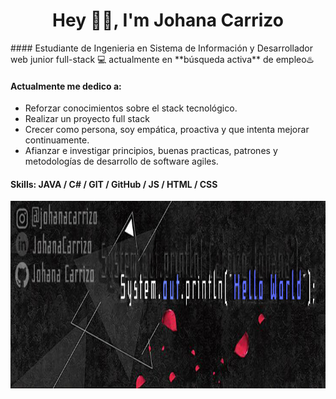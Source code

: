 
<h1 align="center"> Hey 👋🏽, I'm Johana Carrizo </h1>
#### Estudiante de Ingenieria en Sistema de Información y Desarrollador web junior full-stack 💻 actualmente en **búsqueda activa** de empleo♨️

#### Actualmente me dedico a:

- Reforzar conocimientos sobre el stack tecnológico.
- Realizar un proyecto full stack
- Crecer como persona, soy empática, proactiva y que intenta mejorar continuamente.
- Afianzar e investigar principios, buenas practicas, patrones y metodologías de desarrollo de software agiles.

#### Skills: JAVA / C# / GIT / GitHub / JS / HTML / CSS

<p align="center">
<img src = "BannerGitHub.jpg" width = 1000 height = 300 >
